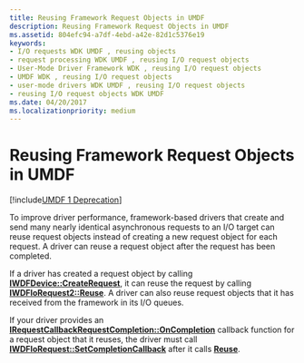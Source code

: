 ```yaml
---
title: Reusing Framework Request Objects in UMDF
description: Reusing Framework Request Objects in UMDF
ms.assetid: 804efc94-a7df-4ebd-a42e-82d1c5376e19
keywords:
- I/O requests WDK UMDF , reusing objects
- request processing WDK UMDF , reusing I/O request objects
- User-Mode Driver Framework WDK , reusing I/O request objects
- UMDF WDK , reusing I/O request objects
- user-mode drivers WDK UMDF , reusing I/O request objects
- reusing I/O request objects WDK UMDF
ms.date: 04/20/2017
ms.localizationpriority: medium
---
```


# Reusing Framework Request Objects in UMDF


[!include[UMDF 1 Deprecation](../umdf-1-deprecation.md)]

To improve driver performance, framework-based drivers that create and send many nearly identical asynchronous requests to an I/O target can reuse request objects instead of creating a new request object for each request. A driver can reuse a request object after the request has been completed.

If a driver has created a request object by calling [**IWDFDevice::CreateRequest**](https://msdn.microsoft.com/library/windows/hardware/ff557021), it can reuse the request by calling [**IWDFIoRequest2::Reuse**](https://msdn.microsoft.com/library/windows/hardware/ff559048). A driver can also reuse request objects that it has received from the framework in its I/O queues.

If your driver provides an [**IRequestCallbackRequestCompletion::OnCompletion**](https://msdn.microsoft.com/library/windows/hardware/ff556905) callback function for a request object that it reuses, the driver must call [**IWDFIoRequest::SetCompletionCallback**](https://msdn.microsoft.com/library/windows/hardware/ff559153) after it calls [**Reuse**](https://msdn.microsoft.com/library/windows/hardware/ff559048).

 

 





